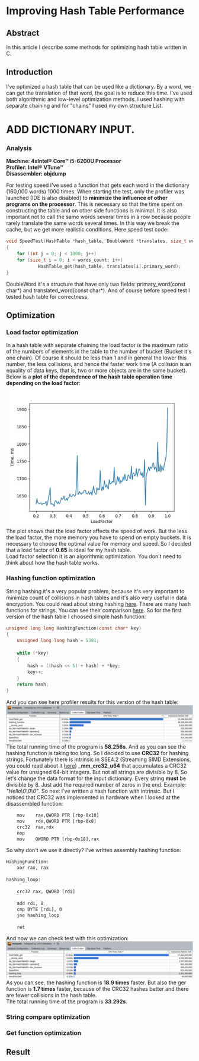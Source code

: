 # Improving Hash Table Performance

## Abstract

In this article I describe some methods for optimizing hash table written in C. 

## Introduction
 
I've optimized a hash table that can be used like a dictionary. By a word, we can get the translation of that word,
the goal is to reduce this time. I've used both algorithmic and low-level optimization methods. 
I used hashing with separate chaining and for "chains" I used my own structure List. 

# ADD DICTIONARY INPUT.

### Analysis

**Machine: 4xIntel® Core™ i5-6200U Processor**  
**Profiler: Intel® VTune™**  
**Disassembler: objdump**

For testing speed I've used a function that gets each word in the dictionary (160,000 words) 1000 times.
When starting the test, only the profiler was launched (IDE is also disabled) to **minimize the influence of other programs on the processor**.
This is necessary so that the time spent on constructing the table and on other side functions is minimal.
It is also important not to call the same words several times in a row because people rarely translate the same words several times.
In this way we break the cache, but we get more realistic conditions. Here speed test code:  
```C
void SpeedTest(HashTable *hash_table, DoubleWord *translates, size_t words_count)
{
    for (int j = 0; j < 1000; j++)
    for (size_t i = 0; i < words_count; i++)
            HashTable_get(hash_table, translates[i].primary_word);
}
```
DoubleWord it's a structure that have only two fields: primary_word(const char*) and translated_word(const char*).
And of course before speed test I tested hash table for correctness.

## Optimization

### Load factor optimization

In a hash table with separate chaining the load factor is the maximum ratio of the numbers of elements in the table to the number of bucket (Bucket it's one chain). Of course it should be less than 1 and in general the lower this number, the less collisions, and hence the faster work time (A collision is an equality of data keys, that is, two or more objects are in the same bucket).
Below is a **plot of the dependence of the hash table operation time depending on the load factor**:  
![Load factor plot](https://github.com/AntonIVT/Optimization/blob/main/images/plot.jpg)  
The plot shows that the load factor affects the speed of work. But the less the load factor, the more memory you have to spend on empty buckets.
It is necessary to choose the optimal value for memory and speed. So I decided that a load factor of **0.65** is ideal for my hash table.  
Load factor selection it is an algorithmic optimization. You don't need to think about how the hash table works.

### Hashing function optimization

String hashing it's a very popular problem, because it's very important to minimize count of collisions in hash tables and it's also very useful in data encryption. You could read about string hashing [here](http://www.quretec.com/u/vilo/edu/2003-04/DM_seminar_2003_II/ver1/P12/articles/ramakrishna97performance.pdf). There are many hash functions for strings. 
You can see their comparison [here](https://www.strchr.com/hash_functions). So for the first version of the hash table I choosed simple hash function:
```C
unsigned long long HashingFunction(const char* key)
{   
    unsigned long long hash = 5381;

    while (*key)
    {
        hash = ((hash << 5) + hash) + *key;
        key++;
    }
    return hash;
}
```
And you can see here profiler results for this version of the hash table:  
![First version profiler results](https://github.com/AntonIVT/Optimization/blob/main/images/VtunePureVersion.png)  
The total running time of the program is **58.256s**. And as you can see the hashing function is taking too long. So I decided to use **CRC32** for hashing strings. Fortunately there is intrinsic in SSE4.2 (Streaming SIMD Extensions, you could read about it [here](https://stackoverflow.blog/2020/07/08/improving-performance-with-simd-intrinsics-in-three-use-cases/)) **_mm_crc32_u64** that accumulates a CRC32 value for unsigned 64-bit integers.
But not all strings are divisible by 8. So let's change the data format for the input dictionary. Every string **must** be divisible by 8. Just add the required number of zeros in the end. Example: *"Hello\0\0\0"*. So next I've written a hash function with intrinsic. But I noticed that CRC32 was implemented in hardware when I looked at the disassembled function:
```Assembly
    mov    rax,QWORD PTR [rbp-0x10]
    mov    rdx,QWORD PTR [rbp-0x8]
    crc32  rax,rdx
    nop
    mov    QWORD PTR [rbp-0x18],rax
```
So why don't we use it directly? I've written assembly hashing function:
```Assembly
HashingFunction:
    xor rax, rax

hashing_loop:

    crc32 rax, QWORD [rdi]

    add rdi, 8
    cmp BYTE [rdi], 0
    jne hashing_loop
    
    ret
```
And now we can check test with this optimization:
![Second version profiler results](https://github.com/AntonIVT/Optimization/blob/main/images/VtuneHashingVersion.png)
As you can see, the hashing function is **18.9 times** faster. But also the ger function is **1.7 times** faster, because of the CRC32 hashes better and there are fewer collisions in the hash table.  
The total running time of the program is **33.292s**.

### String compare optimization

### Get function optimization


## Result
